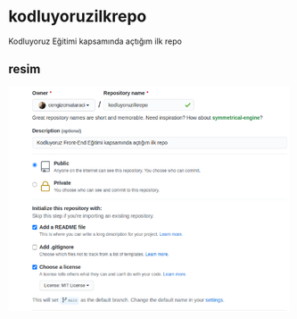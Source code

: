 # kodluyoruzilkrepo
Kodluyoruz Eğitimi kapsamında açtığım ilk repo

## resim

![github](figures/github.png)